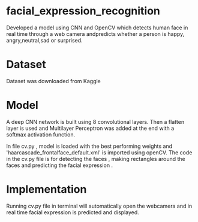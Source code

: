# facial_expression_recognition

Developed a model using CNN and OpenCV which detects human face in real time through a web camera andpredicts whether a person is happy, angry,neutral,sad or surprised.

# Dataset 

Dataset was downloaded from Kaggle 

# Model

A deep CNN network is built using 8 convolutional layers. Then a flatten layer is used and Multilayer Perceptron was added at the end with a softmax activation function.

In file cv.py , model is loaded with the best performing weights and 'haarcascade_frontalface_default.xml' is imported using openCV. The code in the cv.py file is for detecting the faces , making rectangles around the faces and predicting the facial expression . 

# Implementation

Running cv.py file in terminal will automatically open the webcamera and in real time facial expression is predicted and displayed.




